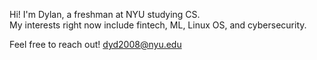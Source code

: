 Hi! I'm Dylan, a freshman at NYU studying CS. <br/> My interests right now include fintech, ML, Linux OS, and cybersecurity. 

Feel free to reach out!
dyd2008@nyu.edu

